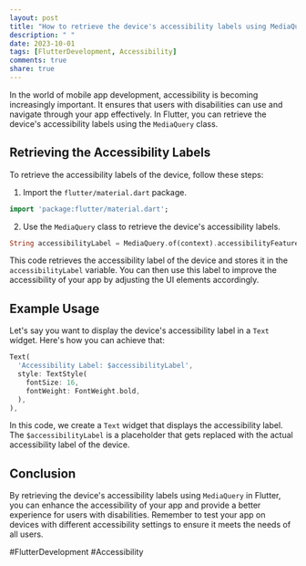 ```yaml
---
layout: post
title: "How to retrieve the device's accessibility labels using MediaQuery in Flutter?"
description: " "
date: 2023-10-01
tags: [FlutterDevelopment, Accessibility]
comments: true
share: true
---
```


In the world of mobile app development, accessibility is becoming increasingly important. It ensures that users with disabilities can use and navigate through your app effectively. In Flutter, you can retrieve the device's accessibility labels using the `MediaQuery` class. 

## Retrieving the Accessibility Labels

To retrieve the accessibility labels of the device, follow these steps:

1. Import the `flutter/material.dart` package.

```dart
import 'package:flutter/material.dart';
```

2. Use the `MediaQuery` class to retrieve the device's accessibility labels.

```dart
String accessibilityLabel = MediaQuery.of(context).accessibilityFeatures.label;
```

This code retrieves the accessibility label of the device and stores it in the `accessibilityLabel` variable. You can then use this label to improve the accessibility of your app by adjusting the UI elements accordingly.

## Example Usage

Let's say you want to display the device's accessibility label in a `Text` widget. Here's how you can achieve that:

```dart
Text(
  'Accessibility Label: $accessibilityLabel',
  style: TextStyle(
    fontSize: 16,
    fontWeight: FontWeight.bold,
  ),
),
```

In this code, we create a `Text` widget that displays the accessibility label. The `$accessibilityLabel` is a placeholder that gets replaced with the actual accessibility label of the device.

## Conclusion

By retrieving the device's accessibility labels using `MediaQuery` in Flutter, you can enhance the accessibility of your app and provide a better experience for users with disabilities. Remember to test your app on devices with different accessibility settings to ensure it meets the needs of all users.

#FlutterDevelopment #Accessibility